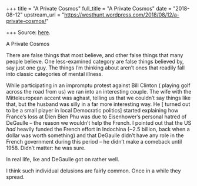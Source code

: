 +++
title = "A Private Cosmos"
full_title = "A Private Cosmos"
date = "2018-08-12"
upstream_url = "https://westhunt.wordpress.com/2018/08/12/a-private-cosmos/"

+++
Source: [here](https://westhunt.wordpress.com/2018/08/12/a-private-cosmos/).

A Private Cosmos

There are false things that most believe, and other false things that
many people believe. One less-examined category are false things
believed by, say just one guy. The things I’m thinking about aren’t
ones that readily fall into classic categories of mental illness.

While participating in an impromptu protest against Bill Clinton (
playing golf across the road from us) we ran into an interesting
couple. The wife with the Mitteleuropean accent was aghast, telling us
that we couldn’t say things like that, but the husband was silly in a
far more interesting way. He \[ turned out to be a small player in local
Democratic politics\] started explaining how France’s loss at Dien Bien
Phu was due to Eisenhower’s personal hatred of DeGaulle – the reason we
wouldn’t help the French. I pointed out that the US *had* heavily
funded the French effort in Indochina (\~2.5 billion, back when a dollar
was worth something) and that DeGaulle didn’t have any role in the
French government during this period – he didn’t make a comeback until
1958. Didn’t matter: he was sure.

In real life, Ike and DeGaulle got on rather well.

I think such individual delusions are fairly common. Once in a while
they spread.

















